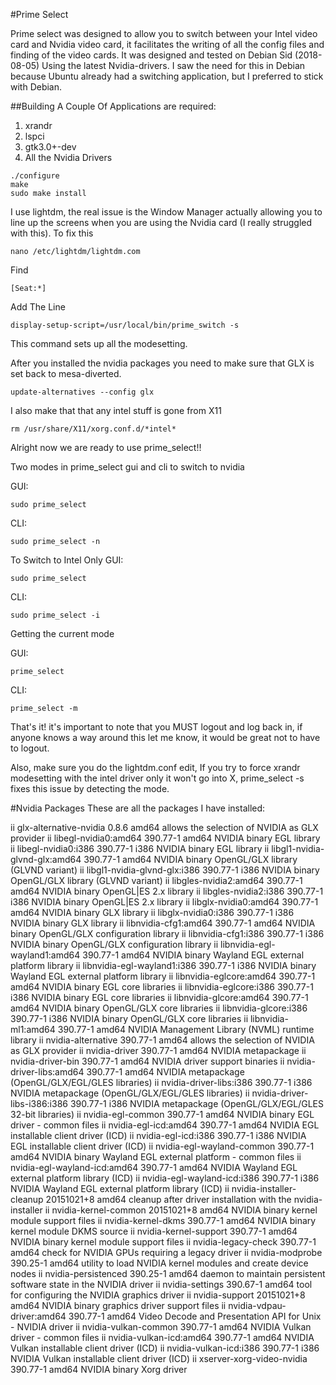 #Prime Select

Prime select was designed to allow you to switch between your Intel video card and Nvidia video card, it facilitates the writing of all the config files and finding of the video cards.
It was designed and tested on Debian Sid (2018-08-05) Using the latest Nvidia-drivers.  I saw the need for this in Debian because Ubuntu already had a switching application, but I preferred to stick with Debian.

##Building
A Couple Of Applications are required:

1.  xrandr
2.  lspci
3.  gtk3.0+-dev
4.  All the Nvidia Drivers

```
./configure
make
sudo make install
```

I use lightdm, the real issue is the Window Manager actually allowing you to line up the screens when you are using the Nvidia card (I really struggled with this).  To fix this

```
nano /etc/lightdm/lightdm.com 

```
Find
```
[Seat:*]
```
Add The Line
```
display-setup-script=/usr/local/bin/prime_switch -s
```

This command sets up all the modesetting.

After you installed the nvidia packages you need to make sure that GLX is set back to mesa-diverted.

```
update-alternatives --config glx
```

I also make that that any intel stuff is gone from X11

```
rm /usr/share/X11/xorg.conf.d/*intel*
```

Alright now we are ready to use prime_select!!

Two modes in prime_select gui and cli to switch to nvidia

GUI:
```
sudo prime_select
```

CLI:
```
sudo prime_select -n
```

To Switch to Intel Only
GUI:
```
sudo prime_select
```

CLI:
```
sudo prime_select -i
```

Getting the current mode

GUI:
```
prime_select
```

CLI:
```
prime_select -m
```

That's it!  it's important to note that you MUST logout and log back in, if anyone knows a way around this let me know, it would be great not to have to logout.

Also, make sure you do the lightdm.conf edit, If you try to force xrandr modesetting with the intel driver only it won't go into X, prime_select -s fixes this issue by detecting the mode.

#Nvidia Packages
These are all the packages I have installed:

ii  glx-alternative-nvidia                0.8.6                                   amd64        allows the selection of NVIDIA as GLX provider
ii  libegl-nvidia0:amd64                  390.77-1                                amd64        NVIDIA binary EGL library
ii  libegl-nvidia0:i386                   390.77-1                                i386         NVIDIA binary EGL library
ii  libgl1-nvidia-glvnd-glx:amd64         390.77-1                                amd64        NVIDIA binary OpenGL/GLX library (GLVND variant)
ii  libgl1-nvidia-glvnd-glx:i386          390.77-1                                i386         NVIDIA binary OpenGL/GLX library (GLVND variant)
ii  libgles-nvidia2:amd64                 390.77-1                                amd64        NVIDIA binary OpenGL|ES 2.x library
ii  libgles-nvidia2:i386                  390.77-1                                i386         NVIDIA binary OpenGL|ES 2.x library
ii  libglx-nvidia0:amd64                  390.77-1                                amd64        NVIDIA binary GLX library
ii  libglx-nvidia0:i386                   390.77-1                                i386         NVIDIA binary GLX library
ii  libnvidia-cfg1:amd64                  390.77-1                                amd64        NVIDIA binary OpenGL/GLX configuration library
ii  libnvidia-cfg1:i386                   390.77-1                                i386         NVIDIA binary OpenGL/GLX configuration library
ii  libnvidia-egl-wayland1:amd64          390.77-1                                amd64        NVIDIA binary Wayland EGL external platform library
ii  libnvidia-egl-wayland1:i386           390.77-1                                i386         NVIDIA binary Wayland EGL external platform library
ii  libnvidia-eglcore:amd64               390.77-1                                amd64        NVIDIA binary EGL core libraries
ii  libnvidia-eglcore:i386                390.77-1                                i386         NVIDIA binary EGL core libraries
ii  libnvidia-glcore:amd64                390.77-1                                amd64        NVIDIA binary OpenGL/GLX core libraries
ii  libnvidia-glcore:i386                 390.77-1                                i386         NVIDIA binary OpenGL/GLX core libraries
ii  libnvidia-ml1:amd64                   390.77-1                                amd64        NVIDIA Management Library (NVML) runtime library
ii  nvidia-alternative                    390.77-1                                amd64        allows the selection of NVIDIA as GLX provider
ii  nvidia-driver                         390.77-1                                amd64        NVIDIA metapackage
ii  nvidia-driver-bin                     390.77-1                                amd64        NVIDIA driver support binaries
ii  nvidia-driver-libs:amd64              390.77-1                                amd64        NVIDIA metapackage (OpenGL/GLX/EGL/GLES libraries)
ii  nvidia-driver-libs:i386               390.77-1                                i386         NVIDIA metapackage (OpenGL/GLX/EGL/GLES libraries)
ii  nvidia-driver-libs-i386:i386          390.77-1                                i386         NVIDIA metapackage (OpenGL/GLX/EGL/GLES 32-bit libraries)
ii  nvidia-egl-common                     390.77-1                                amd64        NVIDIA binary EGL driver - common files
ii  nvidia-egl-icd:amd64                  390.77-1                                amd64        NVIDIA EGL installable client driver (ICD)
ii  nvidia-egl-icd:i386                   390.77-1                                i386         NVIDIA EGL installable client driver (ICD)
ii  nvidia-egl-wayland-common             390.77-1                                amd64        NVIDIA binary Wayland EGL external platform - common files
ii  nvidia-egl-wayland-icd:amd64          390.77-1                                amd64        NVIDIA Wayland EGL external platform library (ICD)
ii  nvidia-egl-wayland-icd:i386           390.77-1                                i386         NVIDIA Wayland EGL external platform library (ICD)
ii  nvidia-installer-cleanup              20151021+8                              amd64        cleanup after driver installation with the nvidia-installer
ii  nvidia-kernel-common                  20151021+8                              amd64        NVIDIA binary kernel module support files
ii  nvidia-kernel-dkms                    390.77-1                                amd64        NVIDIA binary kernel module DKMS source
ii  nvidia-kernel-support                 390.77-1                                amd64        NVIDIA binary kernel module support files
ii  nvidia-legacy-check                   390.77-1                                amd64        check for NVIDIA GPUs requiring a legacy driver
ii  nvidia-modprobe                       390.25-1                                amd64        utility to load NVIDIA kernel modules and create device nodes
ii  nvidia-persistenced                   390.25-1                                amd64        daemon to maintain persistent software state in the NVIDIA driver
ii  nvidia-settings                       390.67-1                                amd64        tool for configuring the NVIDIA graphics driver
ii  nvidia-support                        20151021+8                              amd64        NVIDIA binary graphics driver support files
ii  nvidia-vdpau-driver:amd64             390.77-1                                amd64        Video Decode and Presentation API for Unix - NVIDIA driver
ii  nvidia-vulkan-common                  390.77-1                                amd64        NVIDIA Vulkan driver - common files
ii  nvidia-vulkan-icd:amd64               390.77-1                                amd64        NVIDIA Vulkan installable client driver (ICD)
ii  nvidia-vulkan-icd:i386                390.77-1                                i386         NVIDIA Vulkan installable client driver (ICD)
ii  xserver-xorg-video-nvidia             390.77-1                                amd64        NVIDIA binary Xorg driver
